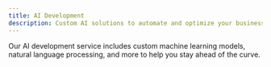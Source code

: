 ```yaml
---
title: AI Development
description: Custom AI solutions to automate and optimize your business processes.
---
```


Our AI development service includes custom machine learning models, natural language processing, and more to help you stay ahead of the curve.
